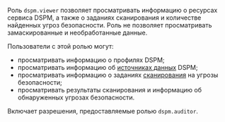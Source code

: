Роль `dspm.viewer` позволяет просматривать информацию о ресурсах сервиса DSPM, а также о заданиях сканирования и количестве найденных угроз безопасности. Роль не позволяет просматривать замаскированные и необработанные данные.

Пользователи с этой ролью могут:
* просматривать информацию о профилях DSPM;
* просматривать информацию об [источниках данных](../../security-deck/concepts/dspm.md#data-source) DSPM;
* просматривать информацию о заданиях [сканирования](../../security-deck/concepts/dspm.md#scanning) на угрозы безопасности;
* просматривать результаты сканирования и информацию об обнаруженных угрозах безопасности.

Включает разрешения, предоставляемые ролью `dspm.auditor`.

